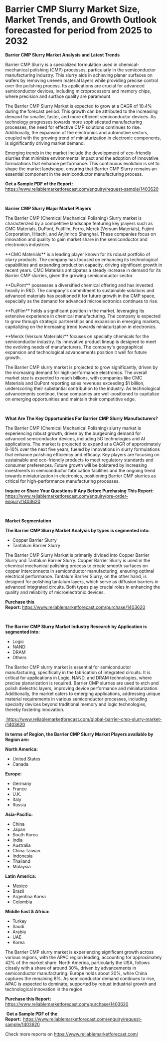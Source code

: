 <p><h1>Barrier CMP Slurry Market Size, Market Trends, and Growth Outlook forecasted for period from 2025 to 2032</h1></p><p><strong>Barrier CMP Slurry Market Analysis and Latest Trends</strong></p>
<p><p>Barrier CMP Slurry is a specialized formulation used in chemical-mechanical polishing (CMP) processes, particularly in the semiconductor manufacturing industry. This slurry aids in achieving planar surfaces on wafers by removing uneven material layers while providing precise control over the polishing process. Its applications are crucial for advanced semiconductor devices, including microprocessors and memory chips, where precision and surface quality are paramount.</p><p>The Barrier CMP Slurry Market is expected to grow at a CAGR of 10.4% during the forecast period. This growth can be attributed to the increasing demand for smaller, faster, and more efficient semiconductor devices. As technology progresses towards more sophisticated manufacturing processes, the need for effective CMP solutions continues to rise. Additionally, the expansion of the electronics and automotive sectors, coupled with the growing trend of miniaturization in electronic components, is significantly driving market demand. </p><p>Emerging trends in the market include the development of eco-friendly slurries that minimize environmental impact and the adoption of innovative formulations that enhance performance. This continuous evolution is set to shape the market landscape, ensuring that Barrier CMP Slurry remains an essential component in the semiconductor manufacturing process.</p></p>
<p><strong>Get a Sample PDF of the Report:&nbsp;</strong> <a href="https://www.reliablemarketforecast.com/enquiry/request-sample/1403620?utm_campaign=3068&utm_medium=2&utm_source=Github&utm_content=ia&utm_term=28032025&utm_id=barrier-cmp-slurry">https://www.reliablemarketforecast.com/enquiry/request-sample/1403620</a></p>
<p>&nbsp;</p>
<p><strong>Barrier CMP Slurry Major Market Players</strong></p>
<p><p>The Barrier CMP (Chemical Mechanical Polishing) Slurry market is characterized by a competitive landscape featuring key players such as CMC Materials, DuPont, Fujifilm, Ferro, Merck (Versum Materials), Fujimi Corporation, Hitachi, and Anjimirco Shanghai. These companies focus on innovation and quality to gain market share in the semiconductor and electronics industries.</p><p>**CMC Materials** is a leading player known for its robust portfolio of slurry products. The company has focused on enhancing its technological capabilities and expanding production capacity, driving significant growth in recent years. CMC Materials anticipates a steady increase in demand for its Barrier CMP slurries, given the growing semiconductor sector.</p><p>**DuPont** possesses a diversified chemical offering and has invested heavily in R&D. The company's commitment to sustainable solutions and advanced materials has positioned it for future growth in the CMP space, especially as the demand for advanced microelectronics continues to rise.</p><p>**Fujifilm** holds a significant position in the market, leveraging its extensive experience in chemical manufacturing. The company is expected to grow through strategic partnerships and expansion in emerging markets, capitalizing on the increasing trend towards miniaturization in electronics.</p><p>**Merck (Versum Materials)** focuses on specialty chemicals for the semiconductor industry. Its innovative product lineup is designed to meet the evolving needs of manufacturers. The company's geographical expansion and technological advancements position it well for future growth.</p><p>The Barrier CMP slurry market is projected to grow significantly, driven by the increasing demand for high-performance electronics. The overall market size is expected to reach billions, with companies like CMC Materials and DuPont reporting sales revenues exceeding $1 billion, underscoring their substantial contribution to the industry. As technological advancements continue, these companies are well-positioned to capitalize on emerging opportunities and maintain their competitive edge.</p></p>
<p>&nbsp;</p>
<p><strong>What Are The Key Opportunities For Barrier CMP Slurry Manufacturers?</strong></p>
<p><p>The Barrier CMP (Chemical Mechanical Polishing) slurry market is experiencing robust growth, driven by the burgeoning demand for advanced semiconductor devices, including 5G technologies and AI applications. The market is projected to expand at a CAGR of approximately 8-10% over the next five years, fueled by innovations in slurry formulations that enhance polishing efficiency and efficacy. Key players are focusing on sustainable and eco-friendly products to meet regulatory standards and consumer preferences. Future growth will be bolstered by increasing investments in semiconductor fabrication facilities and the ongoing trend towards miniaturization in electronics, positioning Barrier CMP slurries as critical for high-performance manufacturing processes.</p></p>
<p><strong>Inquire or Share Your Questions If Any Before Purchasing This Report:</strong> <a href="https://www.reliablemarketforecast.com/enquiry/pre-order-enquiry/1403620?utm_campaign=3068&utm_medium=2&utm_source=Github&utm_content=ia&utm_term=28032025&utm_id=barrier-cmp-slurry">https://www.reliablemarketforecast.com/enquiry/pre-order-enquiry/1403620</a></p>
<p>&nbsp;</p>
<p><strong>Market Segmentation</strong></p>
<p><strong>The Barrier CMP Slurry Market Analysis by types is segmented into:</strong></p>
<p><ul><li>Copper Barrier Slurry</li><li>Tantalum Barrier Slurry</li></ul></p>
<p><p>The Barrier CMP Slurry Market is primarily divided into Copper Barrier Slurry and Tantalum Barrier Slurry. Copper Barrier Slurry is used in the chemical mechanical polishing process to create smooth surfaces on copper interconnects in semiconductor manufacturing, ensuring optimal electrical performance. Tantalum Barrier Slurry, on the other hand, is designed for polishing tantalum layers, which serve as diffusion barriers in advanced integrated circuits. Both types play crucial roles in enhancing the quality and reliability of microelectronic devices.</p></p>
<p><strong>Purchase this Report:&nbsp;</strong><a href="https://www.reliablemarketforecast.com/purchase/1403620?utm_campaign=3068&utm_medium=2&utm_source=Github&utm_content=ia&utm_term=28032025&utm_id=barrier-cmp-slurry">https://www.reliablemarketforecast.com/purchase/1403620</a></p>
<p>&nbsp;</p>
<p><strong>The Barrier CMP Slurry Market Industry Research by Application is segmented into:</strong></p>
<p><ul><li>Logic</li><li>NAND</li><li>DRAM</li><li>Others</li></ul></p>
<p><p>The Barrier CMP slurry market is essential for semiconductor manufacturing, specifically in the fabrication of integrated circuits. It is critical for applications in Logic, NAND, and DRAM technologies, where precise planarization is required. Barrier CMP slurries are used to etch and polish dielectric layers, improving device performance and miniaturization. Additionally, the market caters to emerging applications, addressing unique material requirements in various semiconductor processes, including specialty devices beyond traditional memory and logic technologies, thereby fostering innovation.</p></p>
<p><a href="https://www.reliablemarketforecast.com/global-barrier-cmp-slurry-market-r1403620?utm_campaign=3068&utm_medium=2&utm_source=Github&utm_content=ia&utm_term=28032025&utm_id=barrier-cmp-slurry">&nbsp;https://www.reliablemarketforecast.com/global-barrier-cmp-slurry-market-r1403620</a></p>
<p><strong>In terms of Region, the Barrier CMP Slurry Market Players available by Region are:</strong></p>
<p>
    <p> <strong> North America: </strong>
        <ul>
            <li>United States</li>
            <li>Canada</li>
        </ul>
        </p> 
    <p> <strong> Europe: </strong>
        <ul>
            <li>Germany</li>
            <li>France</li>
            <li>U.K.</li>
            <li>Italy</li>
            <li>Russia</li>
        </ul>
        </p> 
    <p> <strong> Asia-Pacific: </strong>
        <ul>
            <li>China</li>
            <li>Japan</li>
            <li>South Korea</li>
            <li>India</li>
            <li>Australia</li>
            <li>China Taiwan</li>
            <li>Indonesia</li>
            <li>Thailand</li>
            <li>Malaysia</li>
        </ul>
        </p> 
    <p> <strong> Latin America: </strong>
        <ul>
            <li>Mexico</li>
            <li>Brazil</li>
            <li>Argentina Korea</li>
            <li>Colombia</li>
        </ul>
        </p> 
    <p> <strong> Middle East & Africa: </strong>
        <ul>
            <li>Turkey</li>
            <li>Saudi</li>
            <li>Arabia</li>
            <li>UAE</li>
            <li>Korea</li>
        </ul>
    </p>
    </p>
<p><p>The Barrier CMP slurry market is experiencing significant growth across various regions, with the APAC region leading, accounting for approximately 42% of the market share. North America, particularly the USA, follows closely with a share of around 30%, driven by advancements in semiconductor manufacturing. Europe holds about 20%, while China captures the remaining 8%. As semiconductor demand continues to rise, APAC is expected to dominate, supported by robust industrial growth and technological innovation in the region.</p></p>
<p><strong>Purchase this Report: </strong><a href="https://www.reliablemarketforecast.com/purchase/1403620?utm_campaign=3068&utm_medium=2&utm_source=Github&utm_content=ia&utm_term=28032025&utm_id=barrier-cmp-slurry">https://www.reliablemarketforecast.com/purchase/1403620</a></p>
<p>&nbsp;<strong>Get a Sample PDF of the Report:&nbsp;&nbsp;</strong><a href="https://www.reliablemarketforecast.com/enquiry/request-sample/1403620?utm_campaign=3068&utm_medium=2&utm_source=Github&utm_content=ia&utm_term=28032025&utm_id=barrier-cmp-slurry">https://www.reliablemarketforecast.com/enquiry/request-sample/1403620</a></p>
<p><strong></strong></p>
<p>Check more reports on <a href="https://www.reliablemarketforecast.com/?utm_campaign=3068&utm_medium=2&utm_source=Github&utm_content=ia&utm_term=28032025&utm_id=barrier-cmp-slurry">https://www.reliablemarketforecast.com/</a></p>